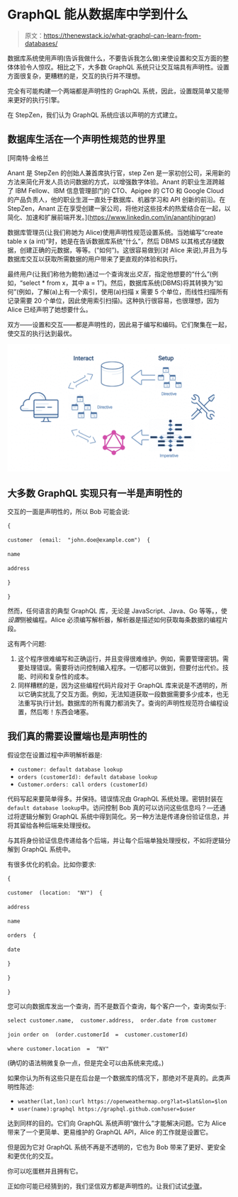 # GraphQL 能从数据库中学到什么

> 原文：<https://thenewstack.io/what-graphql-can-learn-from-databases/>

数据库系统使用声明(告诉我做什么，不要告诉我怎么做)来使设置和交互方面的整体体验令人惊叹。相比之下，大多数 GraphQL 系统只让交互端具有声明性。设置方面很复杂，更糟糕的是，交互的执行并不理想。

完全有可能构建一个两端都是声明性的 GraphQL 系统，因此，设置既简单又能带来更好的执行引擎。

在 StepZen，我们认为 GraphQL 系统应该以声明的方式建立。

## 数据库生活在一个声明性规范的世界里

 [阿南特·金格兰

Anant 是 StepZen 的创始人兼首席执行官，step Zen 是一家初创公司，采用新的方法来简化开发人员访问数据的方式，以增强数字体验。Anant 的职业生涯跨越了 IBM Fellow、IBM 信息管理部门的 CTO、Apigee 的 CTO 和 Google Cloud 的产品负责人，他的职业生涯一直处于数据库、机器学习和 API 创新的前沿。在 StepZen，Anant 正在享受创建一家公司，将他对这些技术的热爱结合在一起，以简化、加速和扩展前端开发。](https://www.linkedin.com/in/anantjhingran) 

数据库管理员(让我们称她为 Alice)使用声明性规范设置系统。当她编写“create table x (a int)”时，她是在告诉数据库系统“什么”，然后 DBMS 以其格式存储数据，创建正确的元数据，等等。(“如何”)。这很容易做到(对 Alice 来说),并且为与数据库交互以获取所需数据的用户带来了更直观的体验和执行。

最终用户(让我们称他为鲍勃)通过一个查询发出*交互*，指定他想要的“什么”(例如，“select * from x，其中 a = 1”)。然后，数据库系统(DBMS)将其转换为“如何”(例如，了解(a)上有一个索引，使用(a)扫描 x 需要 5 个单位，而线性扫描所有记录需要 20 个单位，因此使用索引扫描)。这种执行很容易，也很理想，因为 Alice 已经声明了她想要什么。

双方——设置和交互——都是声明性的，因此易于编写和编码。它们聚集在一起，使交互的执行达到最优。

![](img/c32af5a129cace6b838bd075a86b76d0.png)

## **大多数 GraphQL 实现只有一半是声明性的**

交互的一面是声明性的，所以 Bob 可能会说:

```
{

customer  (email:  "john.doe@example.com")  {

name

address

}

}

```

然而，任何语言的典型 GraphQL 库，无论是 JavaScript、Java、Go 等等。，使*设置*侧被编程。Alice 必须编写解析器，解析器是描述如何获取每条数据的编程片段。

这有两个问题:

1.  这个程序很难编写和正确运行，并且变得很难维护。例如，需要管理密钥。需要处理错误。需要将访问控制编入程序。一切都可以做到，但要付出代价。技能、时间和复杂性的成本。
2.  同样糟糕的是，因为这些编程代码片段对于 GraphQL 库来说是不透明的，所以它确实扰乱了交互方面。例如，无法知道获取一段数据需要多少成本，也无法重写执行计划。数据库的所有魔力都消失了。查询的声明性规范符合编程设置，然后嘭！东西会堵塞。

## **我们真的需要设置端也是声明性的**

假设您在设置过程中声明解析器是:

*   `customer: default database lookup`
*   `orders (customerId): default database lookup`
*   `Customer.orders: call orders (customerId)`

代码写起来要简单得多。并保持。错误情况由 GraphQL 系统处理。密钥封装在`default database lookup`中。访问控制 Bob 真的可以访问这些信息吗？—还通过将逻辑分解到 GraphQL 系统中得到简化。另一种方法是传递身份验证信息，并将其留给各种后端来处理授权。

与其将身份验证信息传递给各个后端，并让每个后端单独处理授权，不如将逻辑分解到 GraphQL 系统中。

有很多优化的机会。比如你要求:

```
{

customer  (location:  "NY")  {

address

name

orders  {

date

}

}

}

```

您可以向数据库发出一个查询，而不是数百个查询，每个客户一个，查询类似于:

```
select customer.name,  customer.address,  order.date from customer

join order on  (order.customerId  =  customer.customerId)

where customer.location  =  "NY"

```

(确切的语法稍微复杂一点，但是完全可以由系统来完成。)

如果你认为所有这些只是在后台是一个数据库的情况下，那绝对不是真的。此类声明性陈述:

*   `weather(lat,lon):curl https://openweathermap.org?lat=$lat&lon=$lon`
*   `user(name):graphql https://graphql.github.com?user=$user`

达到同样的目的。它们向 GraphQL 系统声明“做什么”才能解决问题。它为 Alice 带来了一个更简单、更易维护的 GraphQL API，Alice 的工作就是设置它。

但是因为它对 GraphQL 系统不再是不透明的，它也为 Bob 带来了更好、更安全和更优化的交互。

你可以吃蛋糕并且拥有它。

正如你可能已经猜到的，我们坚信双方都是声明性的。让我们试试[步骤](https://stepzen.com/signup)。

<svg xmlns:xlink="http://www.w3.org/1999/xlink" viewBox="0 0 68 31" version="1.1"><title>Group</title> <desc>Created with Sketch.</desc></svg>